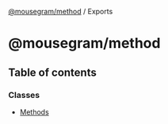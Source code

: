 [@mousegram/method](README.md) / Exports

# @mousegram/method

## Table of contents

### Classes

- [Methods](classes/Methods.md)
